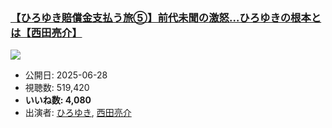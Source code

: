 ### [【ひろゆき賠償金支払う旅⑤】前代未聞の激怒…ひろゆきの根本とは【西田亮介】](https://www.youtube.com/watch?v=vf0kIb6GVbc)
[![](https://img.youtube.com/vi/vf0kIb6GVbc/sddefault.jpg)](https://www.youtube.com/watch?v=vf0kIb6GVbc)
-   公開日: 2025-06-28
-   視聴数: 519,420
-   **いいね数: 4,080**
-   出演者: [ひろゆき](/rehacq_fan/people/ひろゆき "wikilink"), [西田亮介](/rehacq_fan/people/西田亮介 "wikilink")
